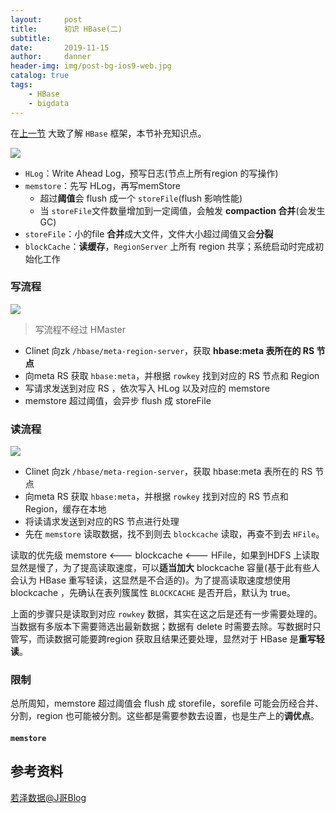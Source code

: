 ```yaml
---
layout:     post
title:      初识 HBase(二)
subtitle:   
date:       2019-11-15
author:     danner
header-img: img/post-bg-ios9-web.jpg
catalog: true
tags:
    - HBase
    - bigdata
---
```


在[上一节]( https://vendanner.github.io/2019/11/08/初识-HBase/ ) 大致了解 `HBase` 框架，本节补充知识点。

![](https://vendanner.github.io/img/HBase/HBase-arch.png)

- `HLog`：Write Ahead Log，预写日志(节点上所有region 的写操作)
- `memstore`：先写 HLog，再写memStore
  - 超过**阈值**会 flush 成一个 `storeFile`(flush 影响性能)
  - 当 `storeFile`文件数量增加到一定阈值，会触发 **compaction 合并**(会发生GC)
- `storeFile`：小的file **合并**成大文件，文件大小超过阈值又会**分裂**
- `blockCache`：**读缓存**，`RegionServer` 上所有 region 共享；系统启动时完成初始化工作



### 写流程

![](https://vendanner.github.io/img/HBase/write_step.png)

> 写流程不经过 HMaster

- Clinet 向zk `/hbase/meta-region-server`，获取 **hbase:meta 表所在的 RS 节点**
- 向meta RS 获取 `hbase:meta`，并根据 `rowkey` 找到对应的 RS 节点和 Region
- 写请求发送到对应 RS ，依次写入 HLog 以及对应的 memstore
- memstore 超过阈值，会异步 flush 成 storeFile

### 读流程

![](https://vendanner.github.io/img/HBase/read_step.png)

- Clinet 向zk `/hbase/meta-region-server`，获取 hbase:meta 表所在的 RS 节点
- 向meta RS 获取 `hbase:meta`，并根据 `rowkey` 找到对应的 RS 节点和 Region，缓存在本地
- 将读请求发送到对应的RS 节点进行处理
- 先在 `memstore` 读取数据，找不到则去 `blockcache` 读取，再查不到去 `HFile`。

读取的优先级 memstore <--- blockcache <--- HFile，如果到HDFS 上读取显然是慢了，为了提高读取速度，可以**适当加大** blockcache 容量(基于此有些人会认为 HBase 重写轻读，这显然是不合适的)。为了提高读取速度想使用 blockcache ，先确认在表列簇属性 `BLOCKCACHE` 是否开启，默认为 true。

上面的步骤只是读取到对应 `rowkey` 数据，其实在这之后是还有一步需要处理的。当数据有多版本下需要筛选出最新数据；数据有 delete 时需要去除。写数据时只管写，而读数据可能要跨region 获取且结果还要处理，显然对于 HBase 是**重写轻读**。

### 限制

总所周知，memstore 超过阈值会 flush 成 storefile，sorefile 可能会历经合并、分割，region 也可能被分割。这些都是需要参数去设置，也是生产上的**调优点**。

#### `memstore`









## 参考资料

[若泽数据@J哥Blog](https://hackeruncle.github.io/)



